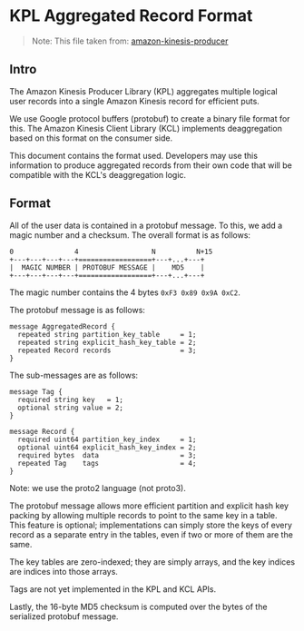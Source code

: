 # KPL Aggregated Record Format
> Note: This file taken from: [amazon-kinesis-producer](https://github.com/awslabs/amazon-kinesis-producer/blob/master/aggregation-format.md)

## Intro 

The Amazon Kinesis Producer Library (KPL) aggregates multiple logical user records into a single Amazon Kinesis record for efficient puts.

We use Google protocol buffers (protobuf) to create a binary file format for this. The Amazon Kinesis Client Library (KCL) implements deaggregation based on this format on the consumer side. 

This document contains the format used. Developers may use this information to produce aggregated records from their own code that will be compatible with the KCL's deaggregation logic.

## Format

All of the user data is contained in a protobuf message. To this, we add a magic number and a checksum. The overall format is as follows:

```
0               4                  N          N+15
+---+---+---+---+==================+---+...+---+
|  MAGIC NUMBER | PROTOBUF MESSAGE |    MD5    |
+---+---+---+---+==================+---+...+---+

```

The magic number contains the 4 bytes `0xF3 0x89 0x9A 0xC2`.

The protobuf message is as follows:

```
message AggregatedRecord {
  repeated string partition_key_table     = 1;
  repeated string explicit_hash_key_table = 2;
  repeated Record records                 = 3;
}
```

The sub-messages are as follows:

```
message Tag {
  required string key   = 1;
  optional string value = 2;
}

message Record {
  required uint64 partition_key_index     = 1;
  optional uint64 explicit_hash_key_index = 2;
  required bytes  data                    = 3;
  repeated Tag    tags                    = 4;
}
```

Note: we use the proto2 language (not proto3).

The protobuf message allows more efficient partition and explicit hash key packing by allowing multiple records to point to the same key in a table. This feature is optional; implementations can simply store the keys of every record as a separate entry in the tables, even if two or more of them are the same.

The key tables are zero-indexed; they are simply arrays, and the key indices are indices into those arrays.

Tags are not yet implemented in the KPL and KCL APIs.

Lastly, the 16-byte MD5 checksum is computed over the bytes of the serialized protobuf message.
